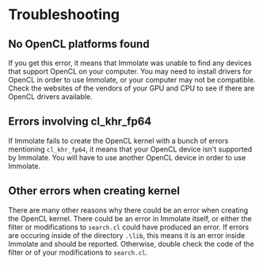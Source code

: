 # Troubleshooting
## No OpenCL platforms found
If you get this error, it means that Immolate was unable to find any devices that support OpenCL on your computer. You may need to install drivers for OpenCL in order to use Immolate, or your computer may not be compatible. Check the websites of the vendors of your GPU and CPU to see if there are OpenCL drivers available.
## Errors involving cl_khr_fp64
If Immolate fails to create the OpenCL kernel with a bunch of errors mentioning `cl_khr_fp64`, it means that your OpenCL device isn't supported by Immolate. You will have to use another OpenCL device in order to use Immolate.
## Other errors when creating kernel
There are many other reasons why there could be an error when creating the OpenCL kernel. There could be an error in Immolate itself, or either the filter or modifications to `search.cl` could have produced an error. If errors are occuring inside of the directory `.\lib`, this means it is an error inside Immolate and should be reported. Otherwise, double check the code of the filter or of your modifications to `search.cl`.